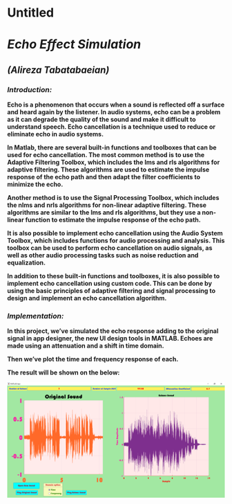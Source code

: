 # Untitled

# ***Echo Effect Simulation***

## ***(Alireza Tabatabaeian)***

### ***Introduction:***

**Echo is a phenomenon that occurs when a sound is reflected off a surface and heard again by the listener. In audio systems, echo can be a problem as it can degrade the quality of the sound and make it difficult to understand speech. Echo cancellation is a technique used to reduce or eliminate echo in audio systems.**

**In Matlab, there are several built-in functions and toolboxes that can be used for echo cancellation. The most common method is to use the Adaptive Filtering Toolbox, which includes the lms and rls algorithms for adaptive filtering. These algorithms are used to estimate the impulse response of the echo path and then adapt the filter coefficients to minimize the echo.**

**Another method is to use the Signal Processing Toolbox, which includes the nlms and nrls algorithms for non-linear adaptive filtering. These algorithms are similar to the lms and rls algorithms, but they use a non-linear function to estimate the impulse response of the echo path.**

**It is also possible to implement echo cancellation using the Audio System Toolbox, which includes functions for audio processing and analysis. This toolbox can be used to perform echo cancellation on audio signals, as well as other audio processing tasks such as noise reduction and equalization.**

**In addition to these built-in functions and toolboxes, it is also possible to implement echo cancellation using custom code. This can be done by using the basic principles of adaptive filtering and signal processing to design and implement an echo cancellation algorithm.**

### ***Implementation:***

**In this project, we’ve simulated the echo response adding to the original signal in app designer, the new UI design tools in MATLAB. Echoes are made using an attenuation and a shift in time domain.**

**Then we’ve plot the time and frequency response of each.**

**The result will be shown on the below:**

![fig](./resources/fig.png)